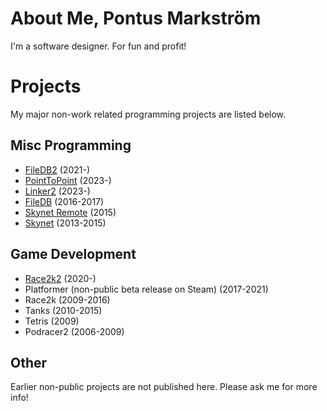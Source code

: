 # About Me, Pontus Markström

I'm a software designer. For fun and profit!

# Projects

My major non-work related programming projects are listed below.

## Misc Programming
* [FileDB2](https://github.com/ponmar/filedb2) (2021-)
* [PointToPoint](https://github.com/ponmar/pointtopoint) (2023-)
* [Linker2](https://github.com/ponmar/linker2) (2023-)
* [FileDB](https://github.com/ponmar/filedb) (2016-2017)
* [Skynet Remote](https://github.com/ponmar/skynetremote) (2015)
* [Skynet](https://github.com/ponmar/projects/blob/main/projects/skynet/skynet.md) (2013-2015)

## Game Development
* [Race2k2](https://drive.google.com/drive/folders/1xs8oNkufM9pY0HBzyRL5-QLYBrGgvlLj) (2020-)
* Platformer (non-public beta release on Steam) (2017-2021)
* Race2k (2009-2016)
* Tanks (2010-2015)
* Tetris (2009)
* Podracer2 (2006-2009)

## Other
Earlier non-public projects are not published here. Please ask me for more info!
